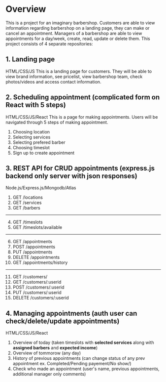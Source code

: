 # Overview

This is a project for an imaginary barbershop. Customers are able to view information regarding barbershop on a landing page, they can make or cancel an appointment. Managers of a barbershop are able to view appointments for a day/week, create, read, update or delete them. 
This project consists of 4 separate repositories:

## 1. Landing page
HTML/CSS/JS
This is a landing page for customers. They will be able to view brand information, see pricelist, view barbershop team, check photos/videos and access contact information.
## 2. Scheduling appointment (complicated form on React with 5 steps)
HTML/CSS/JS/React
This is a page for making appointments. Users will be navigated through 5 steps of making appointment.
1. Choosing location
2. Selecting services
3. Selecting prefered barber
4. Choosing timeslot
5. Sign up to create appointment
## 3. REST API for CRUD appointments (express.js backend only server with json responses)
Node.js/Express.js/Mongodb/Atlas
1. GET /locations
2. GET /services
3. GET /barbers
---
4. GET /timeslots
5. GET /timeslots/available
---
6. GET /appointments
7. POST /appointments
8. PUT /appointments
9. DELETE /appointments
10. GET /appointments/history
---
11. GET /customers/
12. GET /customers/:userid
13. POST /customers/:userid
14. PUT /customers/:userid
15. DELETE /customers/:userid
## 4. Managing appointments (auth user can check/delete/update appointments)
HTML/CSS/JS/React
1. Overview of today (taken timeslots with **selected services** along with **assigned barbers** and **expected income**)
2. Overview of tommorow (any day)
3. History of previous appointments (can change status of any prev appointment ex. Completed/Pending payement/No show/)
4. Check who made an appointment (user's name, previous appointments, additional manager only comments)
